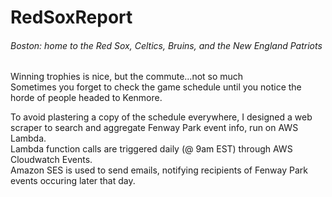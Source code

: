 # RedSoxReport

###### Boston: home to the Red Sox, Celtics, Bruins, and the New England Patriots

Winning trophies is nice, but the commute...not so much\
Sometimes you forget to check the game schedule until you notice the horde of people headed to Kenmore.

To avoid plastering a copy of the schedule everywhere, I designed a web scraper to search and aggregate Fenway Park event info, run on AWS Lambda.\
Lambda function calls are triggered daily (@ 9am EST) through AWS Cloudwatch Events.\
Amazon SES is used to send emails, notifying recipients of Fenway Park events occuring later that day.
